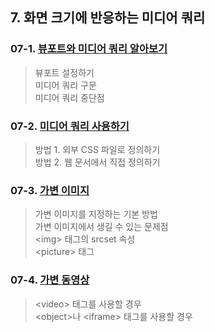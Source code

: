 ## 7. 화면 크기에 반응하는 미디어 쿼리

### 07-1. [뷰포트와 미디어 쿼리 알아보기](https://github.com/LAH1203/Doit_FE_WebDesign/blob/main/Chapter%207/7-1.md)
> 뷰포트 설정하기<br>
> 미디어 쿼리 구문<br>
> 미디어 쿼리 중단점
### 07-2. [미디어 쿼리 사용하기](https://github.com/LAH1203/Doit_FE_WebDesign/blob/main/Chapter%207/7-2.md)
> 방법 1. 외부 CSS 파일로 정의하기<br>
> 방법 2. 웹 문서에서 직접 정의하기
### 07-3. [가변 이미지](https://github.com/LAH1203/Doit_FE_WebDesign/blob/main/Chapter%207/7-3.md)
> 가변 이미지를 지정하는 기본 방법<br>
> 가변 이미지에서 생길 수 있는 문제점<br>
> \<img> 태그의 srcset 속성<br>
> \<picture> 태그
### 07-4. [가변 동영상](https://github.com/LAH1203/Doit_FE_WebDesign/blob/main/Chapter%207/7-4.md)
> \<video> 태그를 사용할 경우<br>
> \<object>나 \<iframe> 태그를 사용할 경우
